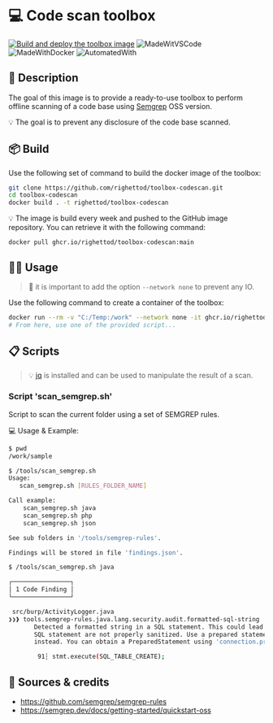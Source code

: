 # 💻 Code scan toolbox

[![Build and deploy the toolbox image](https://github.com/righettod/toolbox-codescan/actions/workflows/build_docker_image.yml/badge.svg?branch=main)](https://github.com/righettod/toolbox-codescan/actions/workflows/build_docker_image.yml) ![MadeWitVSCode](https://img.shields.io/static/v1?label=Made%20with&message=VisualStudio%20Code&color=blue&?style=for-the-badge&logo=visualstudio) ![MadeWithDocker](https://img.shields.io/static/v1?label=Made%20with&message=Docker&color=blue&?style=for-the-badge&logo=docker) ![AutomatedWith](https://img.shields.io/static/v1?label=Automated%20with&message=GitHub%20Actions&color=blue&?style=for-the-badge&logo=github)

## 🎯 Description

The goal of this image is to provide a ready-to-use toolbox to perform offline scanning of a code base using [Semgrep](https://semgrep.dev/) OSS version.

💡 The goal is to prevent any disclosure of the code base scanned.

## 📦 Build

Use the following set of command to build the docker image of the toolbox:

```bash
git clone https://github.com/righettod/toolbox-codescan.git
cd toolbox-codescan
docker build . -t righettod/toolbox-codescan
```

💡 The image is build every week and pushed to the GitHub image repository. You can retrieve it with the following command:

`docker pull ghcr.io/righettod/toolbox-codescan:main`

## 👨‍💻 Usage

> 🛑 it is important to add the option `--network none` to prevent any IO.

Use the following command to create a container of the toolbox:

```bash
docker run --rm -v "C:/Temp:/work" --network none -it ghcr.io/righettod/toolbox-codescan:main
# From here, use one of the provided script...
```

## 📋 Scripts

> 💡 [jq](https://jqlang.github.io/jq/) is installed and can be used to manipulate the result of a scan.

### Script 'scan_semgrep.sh'

Script to scan the current folder using a set of SEMGREP rules.

💻 Usage & Example:

```bash
$ pwd
/work/sample

$ /tools/scan_semgrep.sh
Usage:
   scan_semgrep.sh [RULES_FOLDER_NAME]

Call example:
    scan_semgrep.sh java
    scan_semgrep.sh php
    scan_semgrep.sh json

See sub folders in '/tools/semgrep-rules'.

Findings will be stored in file 'findings.json'.

$ /tools/scan_semgrep.sh java

┌────────────────┐
│ 1 Code Finding │
└────────────────┘

 src/burp/ActivityLogger.java
❯❯❱ tools.semgrep-rules.java.lang.security.audit.formatted-sql-string
       Detected a formatted string in a SQL statement. This could lead to SQL injection if variables in the
       SQL statement are not properly sanitized. Use a prepared statements (java.sql.PreparedStatement)
       instead. You can obtain a PreparedStatement using 'connection.prepareStatement'.

        91┆ stmt.execute(SQL_TABLE_CREATE);
```

## 🤝 Sources & credits

* <https://github.com/semgrep/semgrep-rules>
* <https://semgrep.dev/docs/getting-started/quickstart-oss>
